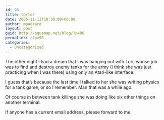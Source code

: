 ```yaml
---
id: 96
title: tortor
date: 2006-11-12T10:38:00+00:00
author: mpackard
layout: post
guid: http://aquamap.net/blog/?p=96
permalink: /?p=96
categories:
  - Uncategorized
---
```

The other night I had a dream that I was hanging out with Tori, whose job was to find and destroy enemy tanks for the army (I think she was just practicing when I was there) using only an Atari-like interface.

I guess that&#8217;s because the last time I talked to her she was writing physics for a tank game, or so I remember. Man that was a while ago.

Of course in between tank killings she was doing like six other things on another terminal.

If anyone has a current email address, please forward to me.